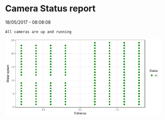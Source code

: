 Camera Status report
================
18/05/2017 - 08:08:08

    All cameras are up and running

![](camreport_files/figure-markdown_github/unnamed-chunk-2-1.png)
